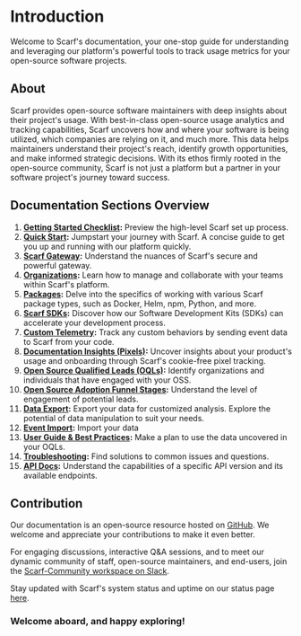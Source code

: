 # Introduction

Welcome to Scarf's documentation, your one-stop guide for understanding and leveraging our platform's powerful tools to track usage metrics for your open-source software projects.

## About

Scarf provides open-source software maintainers with deep insights about their project's usage. With best-in-class open-source usage analytics and tracking capabilities, Scarf uncovers how and where your software is being utilized, which companies are relying on it, and much more. This data helps maintainers understand their project's reach, identify growth opportunities, and make informed strategic decisions. With its ethos firmly rooted in the open-source community, Scarf is not just a platform but a partner in your software project's journey toward success.

## Documentation Sections Overview

1. **[Getting Started Checklist](/getting-started-checklist):** Preview the high-level Scarf set up process.
2. **[Quick Start](/quick-start):** Jumpstart your journey with Scarf. A concise guide to get you up and running with our platform quickly.
3. **[Scarf Gateway](/gateway):** Understand the nuances of Scarf's secure and powerful gateway.
4. **[Organizations](/organizations):** Learn how to manage and collaborate with your teams within Scarf's platform.
5. **[Packages](/packages):** Delve into the specifics of working with various Scarf package types, such as Docker, Helm, npm, Python, and more.
6. **[Scarf SDKs](/package-analytics):** Discover how our Software Development Kits (SDKs) can accelerate your development process.
7. **[Custom Telemetry](/custom-telemetry):** Track any custom behaviors by sending event data to Scarf from your code. 
8. **[Documentation Insights (Pixels)](/web-traffic):** Uncover insights about your product's usage and onboarding through Scarf's cookie-free pixel tracking.
9. **[Open Source Qualified Leads (OQLs)](/oql):** Identify organizations and individuals that have engaged with your OSS.
10. **[Open Source Adoption Funnel Stages](/funnel-stages):** Understand the level of engagement of potential leads.
11. **[Data Export](/data-export):** Export your data for customized analysis. Explore the potential of data manipulation to suit your needs.
12. **[Event Import](/event-import):** Import your data
14. **[User Guide & Best Practices](/user_best_practices):** Make a plan to use the data uncovered in your OQLs.
15. **[Troubleshooting](/troubleshooting):** Find solutions to common issues and questions.
16. **[API Docs](https://api-docs.scarf.sh/v2.html):** Understand the capabilities of a specific API version and its available endpoints.

## Contribution

Our documentation is an open-source resource hosted on [GitHub](https://github.com/scarf-sh/docs). We welcome and appreciate your contributions to make it even better.

For engaging discussions, interactive Q&A sessions, and to meet our dynamic community of staff, open-source maintainers, and end-users, join the [Scarf-Community workspace on Slack](https://tinyurl.com/scarf-community-slack).

Stay updated with Scarf's system status and uptime on our status page [here](https://status.scarf.sh).

### Welcome aboard, and happy exploring!
